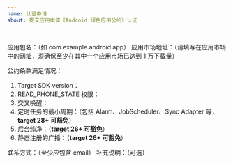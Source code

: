 ```yaml
---
name: 认证申请
about: 提交应用申请《Android 绿色应用公约》认证

---
```


应用包名：（如 com.example.android.app）
应用市场地址：（请填写在应用市场中的网址，须确保至少在其中一个应用市场已达到 1 万下载量）

公约条款满足情况：
1. Target SDK version：
2. READ_PHONE_STATE 权限：
3. 交叉唤醒：
4. 定时任务的最小周期：（包括 Alarm、JobScheduler、Sync Adapter 等， **target 28+ 可豁免**）
5. 后台纯净：（**target 26+ 可豁免**）
6. 静态注册的广播：（**target 26+ 可豁免**）

联系方式：（至少应包含 email）
补充说明：（可选）
